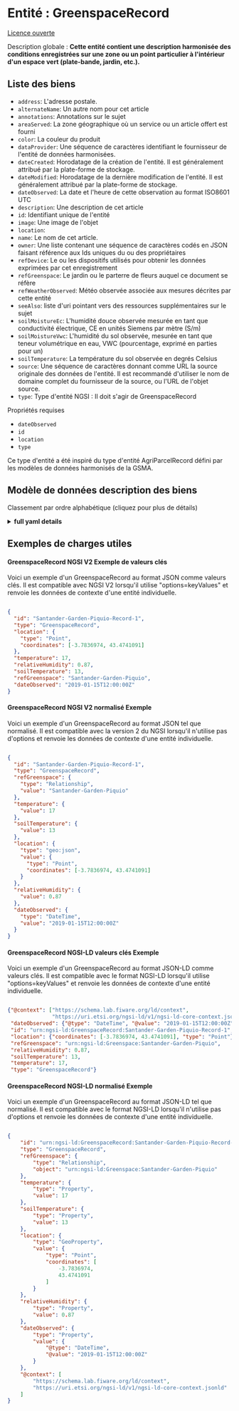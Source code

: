 Entité : GreenspaceRecord  
=========================  
[Licence ouverte](https://github.com/smart-data-models//dataModel.ParksAndGardens/blob/master/GreenspaceRecord/LICENSE.md)  
Description globale : **Cette entité contient une description harmonisée des conditions enregistrées sur une zone ou un point particulier à l'intérieur d'un espace vert (plate-bande, jardin, etc.).**  

## Liste des biens  

- `address`: L'adresse postale.  - `alternateName`: Un autre nom pour cet article  - `annotations`: Annotations sur le sujet  - `areaServed`: La zone géographique où un service ou un article offert est fourni  - `color`: La couleur du produit  - `dataProvider`: Une séquence de caractères identifiant le fournisseur de l'entité de données harmonisées.  - `dateCreated`: Horodatage de la création de l'entité. Il est généralement attribué par la plate-forme de stockage.  - `dateModified`: Horodatage de la dernière modification de l'entité. Il est généralement attribué par la plate-forme de stockage.  - `dateObserved`: La date et l'heure de cette observation au format ISO8601 UTC  - `description`: Une description de cet article  - `id`: Identifiant unique de l'entité  - `image`: Une image de l'objet  - `location`:   - `name`: Le nom de cet article.  - `owner`: Une liste contenant une séquence de caractères codés en JSON faisant référence aux Ids uniques du ou des propriétaires  - `refDevice`: Le ou les dispositifs utilisés pour obtenir les données exprimées par cet enregistrement  - `refGreenspace`: Le jardin ou le parterre de fleurs auquel ce document se réfère  - `refWeatherObserved`:  Météo observée associée aux mesures décrites par cette entité  - `seeAlso`: liste d'uri pointant vers des ressources supplémentaires sur le sujet  - `soilMoistureEc`: L'humidité douce observée mesurée en tant que conductivité électrique, CE en unités Siemens par mètre (S/m)  - `soilMoistureVwc`: L'humidité du sol observée, mesurée en tant que teneur volumétrique en eau, VWC (pourcentage, exprimé en parties pour un)  - `soilTemperature`: La température du sol observée en degrés Celsius  - `source`: Une séquence de caractères donnant comme URL la source originale des données de l'entité. Il est recommandé d'utiliser le nom de domaine complet du fournisseur de la source, ou l'URL de l'objet source.  - `type`: Type d'entité NGSI : Il doit s'agir de GreenspaceRecord    
Propriétés requises  
- `dateObserved`  - `id`  - `location`  - `type`    
Ce type d'entité a été inspiré du type d'entité AgriParcelRecord défini par les modèles de données harmonisés de la GSMA.  
## Modèle de données description des biens  
Classement par ordre alphabétique (cliquez pour plus de détails)  
<details><summary><strong>full yaml details</strong></summary>    
```yaml  
GreenspaceRecord:    
  description: 'This entity contains a harmonised description of the conditions recorded on a particular area or point inside a greenspace (flower bed, garden, etc.).'    
  properties:    
    address:    
      description: 'The mailing address.'    
      properties:    
        addressCountry:    
          description: 'Property. The country. For example, Spain. Model:''https://schema.org/Text'''    
          type: string    
        addressLocality:    
          description: 'Property. The locality in which the street address is, and which is in the region. Model:''https://schema.org/Text'''    
          type: string    
        addressRegion:    
          description: 'Property. The region in which the locality is, and which is in the country. Model:''https://schema.org/Text'''    
          type: string    
        areaServed:    
          description: 'Property. The geographic area where a service or offered item is provided. Model:''https://schema.org/Text'''    
          type: string    
        postOfficeBoxNumber:    
          description: 'Property. The post office box number for PO box addresses. For example, Spain. Model:''https://schema.org/Text'''    
          type: string    
        postalCode:    
          description: 'Property. The postal code. For example, Spain. Model:''https://schema.org/Text'''    
          type: string    
        streetAddress:    
          description: 'Property. The street address. Model:''https://schema.org/Text'''    
          type: string    
      type: Property    
    alternateName:    
      description: 'An alternative name for this item'    
      type: Property    
    annotations:    
      description: 'Annotations about the item'    
      items:    
        type: string    
      type: Property    
      x-ngsi:    
        model: https://schema.org/Text    
    areaServed:    
      description: 'The geographic area where a service or offered item is provided'    
      type: Property    
      x-ngsi:    
        model: https://schema.org/Text    
    color:    
      description: 'The color of the product'    
      type: Property    
      x-ngsi:    
        model: https://schema.org/color    
    dataProvider:    
      description: 'A sequence of characters identifying the provider of the harmonised data entity.'    
      type: Property    
    dateCreated:    
      description: 'Entity creation timestamp. This will usually be allocated by the storage platform.'    
      format: date-time    
      type: Property    
    dateModified:    
      description: 'Timestamp of the last modification of the entity. This will usually be allocated by the storage platform.'    
      format: date-time    
      type: Property    
    dateObserved:    
      description: 'The date and time of this observation in ISO8601 UTCformat'    
      format: date-time    
      type: Property    
      x-ngsi:    
        model: https://schema.org/DateTime    
    description:    
      description: 'A description of this item'    
      type: Property    
    id:    
      anyOf: &greenspacerecord_-_properties_-_owner_-_items_-_anyof    
        - description: 'Property. Identifier format of any NGSI entity'    
          maxLength: 256    
          minLength: 1    
          pattern: ^[\w\-\.\{\}\$\+\*\[\]`|~^@!,:\\]+$    
          type: string    
        - description: 'Property. Identifier format of any NGSI entity'    
          format: uri    
          type: string    
      description: 'Unique identifier of the entity'    
      type: Property    
    image:    
      description: 'An image of the item'    
      format: uri    
      type: Property    
      x-ngsi:    
        model: https://schema.org/URL    
    location:    
      $id: https://geojson.org/schema/Geometry.json    
      $schema: "http://json-schema.org/draft-07/schema#"    
      oneOf:    
        - properties:    
            bbox:    
              items:    
                type: number    
              minItems: 4    
              type: array    
            coordinates:    
              items:    
                type: number    
              minItems: 2    
              type: array    
            type:    
              enum:    
                - Point    
              type: string    
          required:    
            - type    
            - coordinates    
          title: 'GeoJSON Point'    
          type: object    
        - properties:    
            bbox:    
              items:    
                type: number    
              minItems: 4    
              type: array    
            coordinates:    
              items:    
                items:    
                  type: number    
                minItems: 2    
                type: array    
              minItems: 2    
              type: array    
            type:    
              enum:    
                - LineString    
              type: string    
          required:    
            - type    
            - coordinates    
          title: 'GeoJSON LineString'    
          type: object    
        - properties:    
            bbox:    
              items:    
                type: number    
              minItems: 4    
              type: array    
            coordinates:    
              items:    
                items:    
                  items:    
                    type: number    
                  minItems: 2    
                  type: array    
                minItems: 4    
                type: array    
              type: array    
            type:    
              enum:    
                - Polygon    
              type: string    
          required:    
            - type    
            - coordinates    
          title: 'GeoJSON Polygon'    
          type: object    
        - properties:    
            bbox:    
              items:    
                type: number    
              minItems: 4    
              type: array    
            coordinates:    
              items:    
                items:    
                  type: number    
                minItems: 2    
                type: array    
              type: array    
            type:    
              enum:    
                - MultiPoint    
              type: string    
          required:    
            - type    
            - coordinates    
          title: 'GeoJSON MultiPoint'    
          type: object    
        - properties:    
            bbox:    
              items:    
                type: number    
              minItems: 4    
              type: array    
            coordinates:    
              items:    
                items:    
                  items:    
                    type: number    
                  minItems: 2    
                  type: array    
                minItems: 2    
                type: array    
              type: array    
            type:    
              enum:    
                - MultiLineString    
              type: string    
          required:    
            - type    
            - coordinates    
          title: 'GeoJSON MultiLineString'    
          type: object    
        - properties:    
            bbox:    
              items:    
                type: number    
              minItems: 4    
              type: array    
            coordinates:    
              items:    
                items:    
                  items:    
                    items:    
                      type: number    
                    minItems: 2    
                    type: array    
                  minItems: 4    
                  type: array    
                type: array    
              type: array    
            type:    
              enum:    
                - MultiPolygon    
              type: string    
          required:    
            - type    
            - coordinates    
          title: 'GeoJSON MultiPolygon'    
          type: object    
      title: 'GeoJSON Geometry'    
    name:    
      description: 'The name of this item.'    
      type: Property    
    owner:    
      description: 'A List containing a JSON encoded sequence of characters referencing the unique Ids of the owner(s)'    
      items:    
        anyOf: *greenspacerecord_-_properties_-_owner_-_items_-_anyof    
        description: 'Property. Unique identifier of the entity'    
      type: Property    
    refDevice:    
      anyOf:    
        - description: 'Property. Identifier format of any NGSI entity'    
          maxLength: 256    
          minLength: 1    
          pattern: ^[\w\-\.\{\}\$\+\*\[\]`|~^@!,:\\]+$    
          type: string    
        - description: 'Property. Identifier format of any NGSI entity'    
          format: uri    
          type: string    
      description: 'The device or devices used to obtain the data expressed by this record'    
      type: Relationship    
      x-ngsi:    
        model: https://schema.org/URL.    
    refGreenspace:    
      anyOf:    
        - description: 'Property. Identifier format of any NGSI entity'    
          maxLength: 256    
          minLength: 1    
          pattern: ^[\w\-\.\{\}\$\+\*\[\]`|~^@!,:\\]+$    
          type: string    
        - description: 'Property. Identifier format of any NGSI entity'    
          format: uri    
          type: string    
      description: 'The garden or flower bed to which this record refers to'    
      type: Relationship    
      x-ngsi:    
        model: https://schema.org/URL.    
    refWeatherObserved:    
      anyOf:    
        - description: 'Property. Identifier format of any NGSI entity'    
          maxLength: 256    
          minLength: 1    
          pattern: ^[\w\-\.\{\}\$\+\*\[\]`|~^@!,:\\]+$    
          type: string    
        - description: 'Property. Identifier format of any NGSI entity'    
          format: uri    
          type: string    
      description: ' Weather observed associated to the measurements described by this entity'    
      type: Relationship    
      x-ngsi:    
        model: https://schema.org/URL.    
    seeAlso:    
      description: 'list of uri pointing to additional resources about the item'    
      oneOf:    
        - items:    
            - format: uri    
              type: string    
          minItems: 1    
          type: array    
        - format: uri    
          type: string    
      type: Property    
    soilMoistureEc:    
      description: 'The observed soild moisture measured as Electrical Conductivity, EC in units of Siemens per meter (S/m)'    
      type: Property    
      x-ngsi:    
        model: https://schema.org/Number    
        units: 'Siemens per meter'    
    soilMoistureVwc:    
      description: 'The observed soil moisture measured as Volumetric Water Content, VWC (percentage, expressed in parts per one)'    
      maximum: 1    
      minimum: 0    
      type: Property    
      x-ngsi:    
        model: https://schema.org/Number    
    soilTemperature:    
      description: 'The observed soil temperature in Celsius degrees'    
      type: Property    
      x-ngsi:    
        model: https://schema.org/Number    
        units: 'degrees Celsius'    
    source:    
      description: 'A sequence of characters giving the original source of the entity data as a URL. Recommended to be the fully qualified domain name of the source provider, or the URL to the source object.'    
      type: Property    
    type:    
      description: 'NGSI Entity Type: It has to be GreenspaceRecord'    
      enum:    
        - GreenspaceRecord    
      type: Property    
  required:    
    - id    
    - type    
    - location    
    - dateObserved    
  type: object    
```  
</details>    
## Exemples de charges utiles  
#### GreenspaceRecord NGSI V2 Exemple de valeurs clés  
Voici un exemple d'un GreenspaceRecord au format JSON comme valeurs clés. Il est compatible avec NGSI V2 lorsqu'il utilise "options=keyValues" et renvoie les données de contexte d'une entité individuelle.  
```json  
{  
  "id": "Santander-Garden-Piquio-Record-1",  
  "type": "GreenspaceRecord",  
  "location": {  
    "type": "Point",  
    "coordinates": [-3.7836974, 43.4741091]  
  },  
  "temperature": 17,  
  "relativeHumidity": 0.87,  
  "soilTemperature": 13,  
  "refGreenspace": "Santander-Garden-Piquio",  
  "dateObserved": "2019-01-15T12:00:00Z"  
}  
```  
#### GreenspaceRecord NGSI V2 normalisé Exemple  
Voici un exemple d'un GreenspaceRecord au format JSON tel que normalisé. Il est compatible avec la version 2 du NGSI lorsqu'il n'utilise pas d'options et renvoie les données de contexte d'une entité individuelle.  
```json  
{  
  "id": "Santander-Garden-Piquio-Record-1",  
  "type": "GreenspaceRecord",  
  "refGreenspace": {  
    "type": "Relationship",  
    "value": "Santander-Garden-Piquio"  
  },  
  "temperature": {  
    "value": 17  
  },  
  "soilTemperature": {  
    "value": 13  
  },  
  "location": {  
    "type": "geo:json",  
    "value": {  
      "type": "Point",  
      "coordinates": [-3.7836974, 43.4741091]  
    }  
  },  
  "relativeHumidity": {  
    "value": 0.87  
  },  
  "dateObserved": {  
    "type": "DateTime",  
    "value": "2019-01-15T12:00:00Z"  
  }  
}  
```  
#### GreenspaceRecord NGSI-LD valeurs clés Exemple  
Voici un exemple d'un GreenspaceRecord au format JSON-LD comme valeurs clés. Il est compatible avec le format NGSI-LD lorsqu'il utilise "options=keyValues" et renvoie les données de contexte d'une entité individuelle.  
```json  
{"@context": ["https://schema.lab.fiware.org/ld/context",  
              "https://uri.etsi.org/ngsi-ld/v1/ngsi-ld-core-context.jsonld"],  
 "dateObserved": {"@type": "DateTime", "@value": "2019-01-15T12:00:00Z"},  
 "id": "urn:ngsi-ld:GreenspaceRecord:Santander-Garden-Piquio-Record-1",  
 "location": {"coordinates": [-3.7836974, 43.4741091], "type": "Point"},  
 "refGreenspace": "urn:ngsi-ld:Greenspace:Santander-Garden-Piquio",  
 "relativeHumidity": 0.87,  
 "soilTemperature": 13,  
 "temperature": 17,  
 "type": "GreenspaceRecord"}  
```  
#### GreenspaceRecord NGSI-LD normalisé Exemple  
Voici un exemple d'un GreenspaceRecord au format JSON-LD tel que normalisé. Il est compatible avec le format NGSI-LD lorsqu'il n'utilise pas d'options et renvoie les données de contexte d'une entité individuelle.  
```json  
{  
    "id": "urn:ngsi-ld:GreenspaceRecord:Santander-Garden-Piquio-Record-1",  
    "type": "GreenspaceRecord",  
    "refGreenspace": {  
        "type": "Relationship",  
        "object": "urn:ngsi-ld:Greenspace:Santander-Garden-Piquio"  
    },  
    "temperature": {  
        "type": "Property",  
        "value": 17  
    },  
    "soilTemperature": {  
        "type": "Property",  
        "value": 13  
    },  
    "location": {  
        "type": "GeoProperty",  
        "value": {  
            "type": "Point",  
            "coordinates": [  
                -3.7836974,  
                43.4741091  
            ]  
        }  
    },  
    "relativeHumidity": {  
        "type": "Property",  
        "value": 0.87  
    },  
    "dateObserved": {  
        "type": "Property",  
        "value": {  
            "@type": "DateTime",  
            "@value": "2019-01-15T12:00:00Z"  
        }  
    },  
    "@context": [  
        "https://schema.lab.fiware.org/ld/context",  
        "https://uri.etsi.org/ngsi-ld/v1/ngsi-ld-core-context.jsonld"  
    ]  
}  
```  
